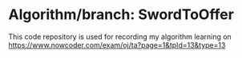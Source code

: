 # Algorithm/branch: SwordToOffer
This code repository is used for recording my algorithm learning on https://www.nowcoder.com/exam/oj/ta?page=1&tpId=13&type=13
